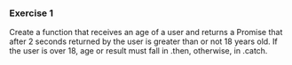 ### Exercise 1

Create a function that receives an age of a user and returns a Promise that after 2
seconds returned by the user is greater than or not 18 years old. If the user is over 18,
age or result must fall in .then, otherwise, in .catch.
